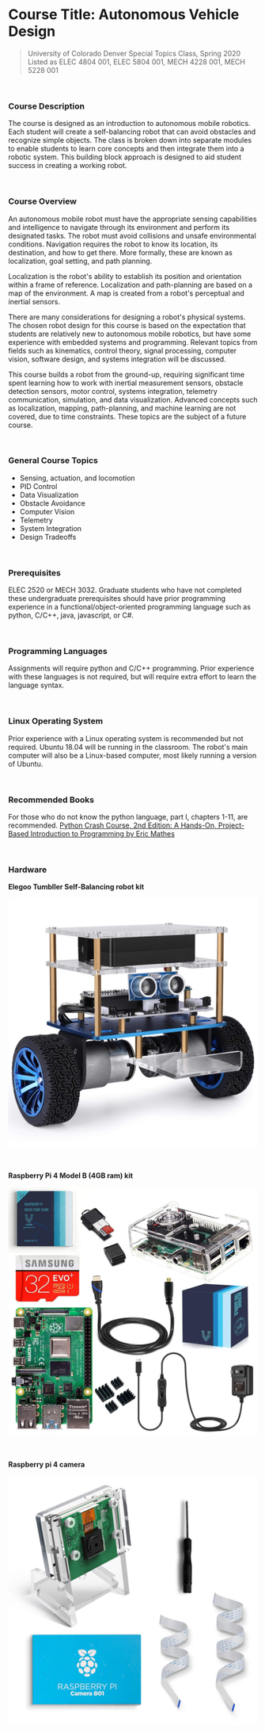 # Course Title: Autonomous Vehicle Design
> University of Colorado Denver Special Topics Class, Spring 2020 <br>
> Listed as ELEC 4804 001, ELEC 5804 001, MECH 4228 001, MECH 5228 001

<br>

### Course Description
The course is designed as an introduction to autonomous mobile robotics. Each student will create a self-balancing robot that can avoid obstacles and recognize simple objects. The class is broken down into separate modules to enable students to learn core concepts and then integrate them into a robotic system. This building block approach is designed to aid student success in creating a working robot.

<br>

### Course Overview

An autonomous mobile robot must have the appropriate sensing capabilities and intelligence to navigate through its environment and perform its designated tasks. The robot must avoid collisions and unsafe environmental conditions. Navigation requires the robot to know its location, its destination, and how to get there. More formally, these are known as localization, goal setting, and path planning.  

Localization is the robot's ability to establish its position and orientation within a frame of reference. Localization and path-planning are based on a map of the environment. A map is created from a robot's perceptual and inertial sensors.  

There are many considerations for designing a robot's physical systems. The chosen robot design for this course is based on the expectation that students are relatively new to autonomous mobile robotics, but have some experience with embedded systems and programming.  Relevant topics from fields such as kinematics, control theory, signal processing, computer vision, software design, and systems integration will be discussed. 

This course builds a robot from the ground-up, requiring significant time spent learning how to work with inertial measurement sensors, obstacle detection sensors, motor control, systems integration, telemetry communication, simulation, and data visualization. Advanced concepts such as localization, mapping, path-planning, and machine learning are not covered, due to time constraints. These topics are the subject of a future course. 

<br>

### General Course Topics

- Sensing, actuation, and locomotion
- PID Control
- Data Visualization
- Obstacle Avoidance
- Computer Vision 
- Telemetry
- System Integration
- Design Tradeoffs

<br>

### Prerequisites
ELEC 2520 or MECH 3032. Graduate students who have not completed these undergraduate prerequisites should have prior programming experience in a functional/object-oriented programming language such as python, C/C++, java, javascript, or C#.

<br>

### Programming Languages
Assignments will require python and C/C++ programming. Prior experience with these languages is not required, but will require extra effort to learn the language syntax.

<br>

### Linux Operating System
Prior experience with a Linux operating system is recommended but not required. Ubuntu 18.04 will be running in the classroom. The robot's main computer will also be a Linux-based computer, most likely running a version of Ubuntu. 

<br>

### Recommended Books

For those who do not know the python language, part I, chapters 1-11, are recommended.
[Python Crash Course, 2nd Edition: A Hands-On, Project-Based Introduction to Programming by Eric Mathes]( https://www.amazon.com/Python-Crash-Course-2nd-Edition/dp/1593279280)

<br>

### Hardware

**Elegoo Tumbller Self-Balancing robot kit** <br>

![Elegroo Tumbller](./images/elegoo_kit.jpg "Elegoo Tumbller")

<br>

**Raspberry Pi 4 Model B (4GB ram) kit** <br>

![Raspberry Pi 4](./images/raspberry_pi_kit.jpg "Raspberry pi 4 kit")

<br>

**Raspberry pi 4 camera**

![Raspberry pi camera](./images/pi_camera.jpg "Raspberry pi camera")

